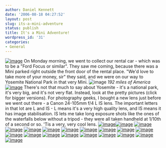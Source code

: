 ```yaml
---
author: Daniel Kennett
date: '2006-08-18 04:27:52'
layout: post
slug: its-a-mini-adventure
status: publish
title: It's a Mini Adventure!
wordpress_id: '31'
categories:
- General
---
```


[![image](http://danielkennett.org/images/photocast_sub.png)](http://danielkennett.org/photocasts/yosemite/index.rss)
On Monday morning, we went to collect our rental car - which was to be a
"Ford Focus or similar". They saw me coming, because there was a Mini
parked right outside the front door of the rental place. "We'd love to
take more of your money, sir" they said, and we were on our way to
Yosemite National Park in that very Mini.
![image](http://danielkennett.org/pictures/wwdc/yosemite/map.jpg) *192
miles of America*
[![image](http://danielkennett.org/pictures/wwdc/yosemite/IMG_1144.jpg)](http://danielkennett.org/pictures/wwdc/yosemite/IMG_1144_big.jpg)
There's not that much to say about Yosemite - it's a national park, it's
very big, and it's not very flat. Instead, look at the pretty pictures
(click for bigger versions). For photography geeks, I bought a new lens
just before we went out there - a Canon 24-105mm f/4 L IS lens. The
important letters in that lot are L and IS - L means it's a very high
quality lens, and IS means it has image stabilisation. IS lets me take
long exposure shots like the ones of the waterfalls below without a
tripod - they were all taken handheld at 1/10th of a second or so. 'Tis
a very, very cool lens.
[![image](http://danielkennett.org/pictures/wwdc/yosemite/IMG_1145.jpg)](http://danielkennett.org/pictures/wwdc/yosemite/IMG_1145_big.jpg)[![image](http://danielkennett.org/pictures/wwdc/yosemite/IMG_1148.jpg)](http://danielkennett.org/pictures/wwdc/yosemite/IMG_1148_big.jpg)
[![image](http://danielkennett.org/pictures/wwdc/yosemite/IMG_1168.jpg)](http://danielkennett.org/pictures/wwdc/yosemite/IMG_1168_big.jpg)
[![image](http://danielkennett.org/pictures/wwdc/yosemite/IMG_1170.jpg)](http://danielkennett.org/pictures/wwdc/yosemite/IMG_1170_big.jpg)
[![image](http://danielkennett.org/pictures/wwdc/yosemite/IMG_1226.jpg)](http://danielkennett.org/pictures/wwdc/yosemite/IMG_1226_big.jpg)
[![image](http://danielkennett.org/pictures/wwdc/yosemite/IMG_1229.jpg)](http://danielkennett.org/pictures/wwdc/yosemite/IMG_1229_big.jpg)
[![image](http://danielkennett.org/pictures/wwdc/yosemite/IMG_1243.jpg)](http://danielkennett.org/pictures/wwdc/yosemite/IMG_1243_big.jpg)
[![image](http://danielkennett.org/pictures/wwdc/yosemite/IMG_1358.jpg)](http://danielkennett.org/pictures/wwdc/yosemite/IMG_1358_big.jpg)
[![image](http://danielkennett.org/pictures/wwdc/yosemite/IMG_1272.jpg)](http://danielkennett.org/pictures/wwdc/yosemite/IMG_1272_big.jpg)
[![image](http://danielkennett.org/pictures/wwdc/yosemite/IMG_1294.jpg)](http://danielkennett.org/pictures/wwdc/yosemite/IMG_1294_big.jpg)
[![image](http://danielkennett.org/pictures/wwdc/yosemite/IMG_1331.jpg)](http://danielkennett.org/pictures/wwdc/yosemite/IMG_1331_big.jpg)
[![image](http://danielkennett.org/pictures/wwdc/yosemite/IMG_1333.jpg)](http://danielkennett.org/pictures/wwdc/yosemite/IMG_1333_big.jpg)
[![image](http://danielkennett.org/pictures/wwdc/yosemite/IMG_1342.jpg)](http://danielkennett.org/pictures/wwdc/yosemite/IMG_1342_big.jpg)
[![image](http://danielkennett.org/pictures/wwdc/yosemite/IMG_1377.jpg)](http://danielkennett.org/pictures/wwdc/yosemite/IMG_1377_big.jpg)
[![image](http://danielkennett.org/pictures/wwdc/yosemite/IMG_1380.jpg)](http://danielkennett.org/pictures/wwdc/yosemite/IMG_1380_big.jpg)
[![image](http://danielkennett.org/pictures/wwdc/yosemite/IMG_1383.jpg)](http://danielkennett.org/pictures/wwdc/yosemite/IMG_1383_big.jpg)
[![image](http://danielkennett.org/pictures/wwdc/yosemite/IMG_1384.jpg)](http://danielkennett.org/pictures/wwdc/yosemite/IMG_1384_big.jpg)
[![image](http://danielkennett.org/pictures/wwdc/yosemite/IMG_1390.jpg)](http://danielkennett.org/pictures/wwdc/yosemite/IMG_1390_big.jpg)
[![image](http://danielkennett.org/pictures/wwdc/yosemite/IMG_1407.jpg)](http://danielkennett.org/pictures/wwdc/yosemite/IMG_1407_big.jpg)
[![image](http://danielkennett.org/pictures/wwdc/yosemite/IMG_1413.jpg)](http://danielkennett.org/pictures/wwdc/yosemite/IMG_1413_big.jpg)
